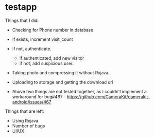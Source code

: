 # testapp

Things that I did:
  - Checking for Phone number in database
  - If exists, increment visit_count
  - If not, authenticate.
    - If authenticated, add new visitor
    - If not, add suspicious user.
  
  - Taking photo and compressing it without Rxjava.
  - Uploading to storage and getting the download url
  - Above two things are not tested together, as I couldn't implement a workaround for bug#467
        - https://github.com/CameraKit/camerakit-android/issues/467

Things that are left:
  - Using Rxjava
  - Number of bugs
  - UI/UX

